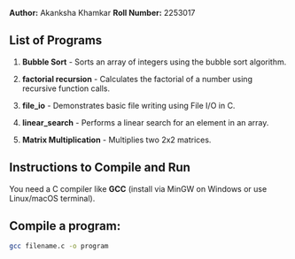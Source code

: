 **Author:** Akanksha Khamkar       **Roll Number:** 2253017

## List of Programs

1. **Bubble Sort** - Sorts an array of integers using the bubble sort algorithm. 

2. **factorial recursion** - Calculates the factorial of a number using recursive function calls.

3.  **file_io** - Demonstrates basic file writing using File I/O in C.

4. **linear_search** - Performs a linear search for an element in an array.

5. **Matrix Multiplication** - Multiplies two 2x2 matrices.


## Instructions to Compile and Run

You need a C compiler like **GCC** (install via MinGW on Windows or use Linux/macOS terminal).

## Compile a program:
```bash
gcc filename.c -o program




